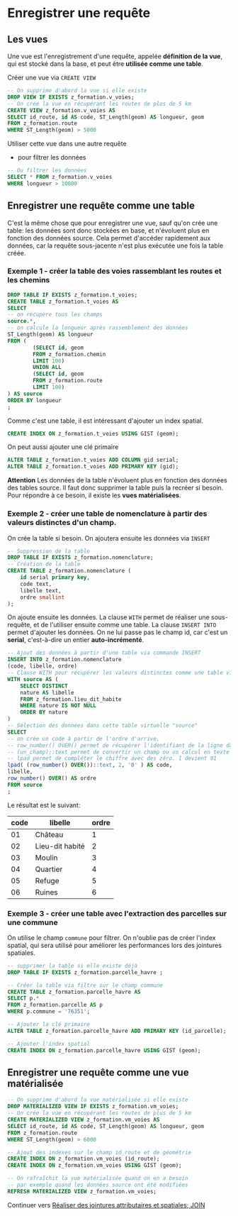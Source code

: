 # Enregistrer une requête

## Les vues

Une vue est l'enregistrement d'une requête, appelée **définition de la vue**, qui est stocké dans la base, et peut être **utilisée comme une table**.

Créer une vue via `CREATE VIEW`

```sql
-- On supprime d'abord la vue si elle existe
DROP VIEW IF EXISTS z_formation.v_voies;
-- On crée la vue en récupérant les routes de plus de 5 km
CREATE VIEW z_formation.v_voies AS
SELECT id_route, id AS code, ST_Length(geom) AS longueur, geom
FROM z_formation.route
WHERE ST_Length(geom) > 5000
```

Utiliser cette vue dans une autre requête

* pour filtrer les données

```sql
-- Ou filtrer les données
SELECT * FROM z_formation.v_voies
WHERE longueur > 10000
```

## Enregistrer une requête comme une table

C'est la même chose que pour enregistrer une vue, sauf qu'on crée une table: les données sont donc stockées en base, et n'évoluent plus en fonction des données source. Cela permet d'accéder rapidement aux données, car la requête sous-jacente n'est plus exécutée une fois la table créée.

### Exemple 1 - créer la table des voies rassemblant les routes et les chemins

```sql
DROP TABLE IF EXISTS z_formation.t_voies;
CREATE TABLE z_formation.t_voies AS
SELECT
-- on récupère tous les champs
source.*,
-- on calcule la longueur après rassemblement des données
ST_Length(geom) AS longueur
FROM (
        (SELECT id, geom
        FROM z_formation.chemin
        LIMIT 100)
        UNION ALL
        (SELECT id, geom
        FROM z_formation.route
        LIMIT 100)
) AS source
ORDER BY longueur
;
```

Comme c'est une table, il est intéressant d'ajouter un index spatial.

```sql
CREATE INDEX ON z_formation.t_voies USING GIST (geom);
```

On peut aussi ajouter une clé primaire

```sql
ALTER TABLE z_formation.t_voies ADD COLUMN gid serial;
ALTER TABLE z_formation.t_voies ADD PRIMARY KEY (gid);
```

**Attention** Les données de la table n'évoluent plus en fonction des données des tables source. Il faut donc supprimer la table puis la recréer si besoin. Pour répondre à ce besoin, il existe les **vues matérialisées**.




### Exemple 2 - créer une table de nomenclature à partir des valeurs distinctes d'un champ.

On crée la table si besoin. On ajoutera ensuite les données via `INSERT`

```sql
-- Suppression de la table
DROP TABLE IF EXISTS z_formation.nomenclature;
-- Création de la table
CREATE TABLE z_formation.nomenclature (
    id serial primary key,
    code text,
    libelle text,
    ordre smallint
);

```

On ajoute ensuite les données. La clause `WITH` permet de réaliser une sous-requête, et de l'utiliser ensuite comme une table. La clause `INSERT INTO` permet d'ajouter les données. On ne lui passe pas le champ id, car c'est un **serial**, c'est-à-dire un entier **auto-incrémenté**.

```sql
-- Ajout des données à partir d'une table via commande INSERT
INSERT INTO z_formation.nomenclature
(code, libelle, ordre)
-- Clause WITH pour récupérer les valeurs distinctes comme une table virtuelle
WITH source AS (
    SELECT DISTINCT
    nature AS libelle
    FROM z_formation.lieu_dit_habite
    WHERE nature IS NOT NULL
    ORDER BY nature
)
-- Sélection des données dans cette table virtuelle "source"
SELECT
-- on crée un code à partir de l'ordre d'arrive.
-- row_number() OVER() permet de récupérer l'identifiant de la ligne dans l'ordre d'arrivée
-- (un_champ)::text permet de convertir un champ ou un calcul en texte
-- lpad permet de compléter le chiffre avec des zéro. 1 devient 01
lpad( (row_number() OVER())::text, 2, '0' ) AS code,
libelle,
row_number() OVER() AS ordre
FROM source
;
```

Le résultat est le suivant:

| code | libelle         | ordre |
|------|-----------------|-------|
| 01   | Château         | 1     |
| 02   | Lieu-dit habité | 2     |
| 03   | Moulin          | 3     |
| 04   | Quartier        | 4     |
| 05   | Refuge          | 5     |
| 06   | Ruines          | 6     |


### Exemple 3 - créer une table avec l'extraction des parcelles sur une commune

On utilise le champ `commune` pour filtrer. On n'oublie pas de créer l'index spatial, qui sera utilisé pour améliorer les performances lors des jointures spatiales.

```sql
-- supprimer la table si elle existe déjà
DROP TABLE IF EXISTS z_formation.parcelle_havre ;

-- Créer la table via filtre sur le champ commune
CREATE TABLE z_formation.parcelle_havre AS
SELECT p.*
FROM z_formation.parcelle AS p
WHERE p.commune = '76351';

-- Ajouter la clé primaire
ALTER TABLE z_formation.parcelle_havre ADD PRIMARY KEY (id_parcelle);

-- Ajouter l'index spatial
CREATE INDEX ON z_formation.parcelle_havre USING GIST (geom);
```

## Enregistrer une requête comme une vue matérialisée


```sql
-- On supprime d'abord la vue matérialisée si elle existe
DROP MATERIALIZED VIEW IF EXISTS z_formation.vm_voies;
-- On crée la vue en récupérant les routes de plus de 5 km
CREATE MATERIALIZED VIEW z_formation.vm_voies AS
SELECT id_route, id AS code, ST_Length(geom) AS longueur, geom
FROM z_formation.route
WHERE ST_Length(geom) > 6000

-- Ajout des indexes sur le champ id_route et de géométrie
CREATE INDEX ON z_formation.vm_voies (id_route);
CREATE INDEX ON z_formation.vm_voies USING GIST (geom);

-- On rafraîchit la vue matérialisée quand on en a besoin
-- par exemple quand les données source ont été modifiées
REFRESH MATERIALIZED VIEW z_formation.vm_voies;

```

Continuer vers [Réaliser des jointures attributaires et spatiales; JOIN](./join_data.md)
